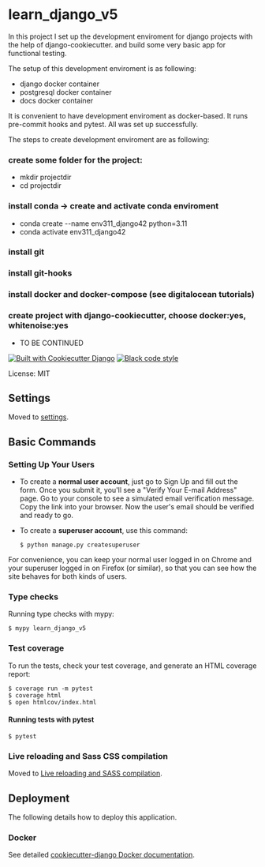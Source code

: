 # learn_django_v5

In this project I set up the development enviroment for django projects with the help of django-cookiecutter.
and build some very basic app for functional testing.

The setup of this development enviroment is as following:

- django docker container
- postgresql docker container
- docs docker container

It is convenient to have development enviroment as docker-based.
It runs pre-commit hooks and pytest. All was set up successfully.

The steps to create development enviroment are as following:

### create some folder for the project:
- mkdir projectdir
- cd projectdir
### install conda -> create and activate conda enviroment
- conda create --name env311_django42 python=3.11
- conda activate env311_django42
### install git
### install git-hooks
### install docker and docker-compose (see digitalocean tutorials)

### create project with django-cookiecutter, choose docker:yes, whitenoise:yes

- TO BE CONTINUED

[![Built with Cookiecutter Django](https://img.shields.io/badge/built%20with-Cookiecutter%20Django-ff69b4.svg?logo=cookiecutter)](https://github.com/cookiecutter/cookiecutter-django/)
[![Black code style](https://img.shields.io/badge/code%20style-black-000000.svg)](https://github.com/ambv/black)

License: MIT

## Settings

Moved to [settings](http://cookiecutter-django.readthedocs.io/en/latest/settings.html).

## Basic Commands

### Setting Up Your Users

- To create a **normal user account**, just go to Sign Up and fill out the form. Once you submit it, you'll see a "Verify Your E-mail Address" page. Go to your console to see a simulated email verification message. Copy the link into your browser. Now the user's email should be verified and ready to go.

- To create a **superuser account**, use this command:

      $ python manage.py createsuperuser

For convenience, you can keep your normal user logged in on Chrome and your superuser logged in on Firefox (or similar), so that you can see how the site behaves for both kinds of users.

### Type checks

Running type checks with mypy:

    $ mypy learn_django_v5

### Test coverage

To run the tests, check your test coverage, and generate an HTML coverage report:

    $ coverage run -m pytest
    $ coverage html
    $ open htmlcov/index.html

#### Running tests with pytest

    $ pytest

### Live reloading and Sass CSS compilation

Moved to [Live reloading and SASS compilation](https://cookiecutter-django.readthedocs.io/en/latest/developing-locally.html#sass-compilation-live-reloading).

## Deployment

The following details how to deploy this application.

### Docker

See detailed [cookiecutter-django Docker documentation](http://cookiecutter-django.readthedocs.io/en/latest/deployment-with-docker.html).

